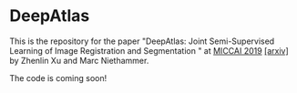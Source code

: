 # DeepAtlas
This is the repository for the paper "DeepAtlas: Joint Semi-Supervised Learning of Image Registration and Segmentation
" at [MICCAI 2019](https://doi.org/10.1007/978-3-030-32245-8_47) [[arxiv]](https://arxiv.org/abs/1904.08465) by Zhenlin Xu and Marc Niethammer.

The code is coming soon!

